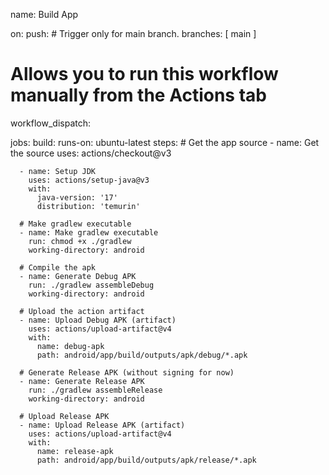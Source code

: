 name: Build App

on:
  push:
    # Trigger only for main branch.
    branches: [ main ]
  # Allows you to run this workflow manually from the Actions tab
  workflow_dispatch:

jobs:
  build:
    runs-on: ubuntu-latest
    steps:
      # Get the app source
      - name: Get the source
        uses: actions/checkout@v3

      - name: Setup JDK
        uses: actions/setup-java@v3
        with:
          java-version: '17'
          distribution: 'temurin'

      # Make gradlew executable
      - name: Make gradlew executable
        run: chmod +x ./gradlew
        working-directory: android

      # Compile the apk
      - name: Generate Debug APK
        run: ./gradlew assembleDebug
        working-directory: android

      # Upload the action artifact
      - name: Upload Debug APK (artifact)
        uses: actions/upload-artifact@v4
        with:
          name: debug-apk
          path: android/app/build/outputs/apk/debug/*.apk

      # Generate Release APK (without signing for now)
      - name: Generate Release APK
        run: ./gradlew assembleRelease
        working-directory: android

      # Upload Release APK
      - name: Upload Release APK (artifact)
        uses: actions/upload-artifact@v4
        with:
          name: release-apk
          path: android/app/build/outputs/apk/release/*.apk